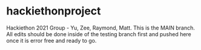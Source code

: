 # hackiethonproject
Hackiethon 2021 Group - Yu, Zee, Raymond, Matt.
This is the MAIN branch. All edits should be done inside of the testing branch first and pushed here once it is error free and ready to go.
